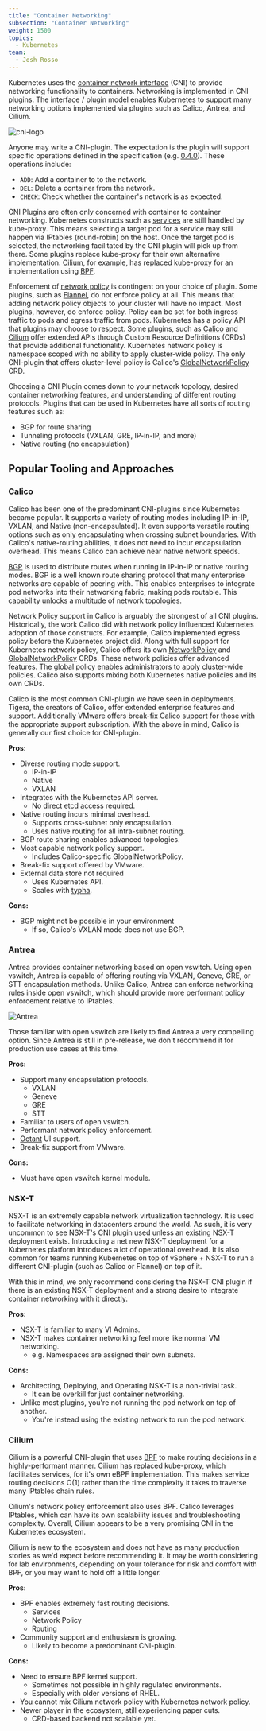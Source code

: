 ```yaml
---
title: "Container Networking"
subsection: "Container Networking"
weight: 1500
topics:
  - Kubernetes
team:
  - Josh Rosso
---
```


Kubernetes uses the [container network
interface](https://github.com/containernetworking/cni) (CNI) to provide
networking functionality to containers. Networking is implemented in CNI
plugins. The interface / plugin model enables Kubernetes to support many
networking options implemented via plugins such as Calico, Antrea, and Cilium.

![cni-logo](https://raw.githubusercontent.com/containernetworking/cni/master/logo.png)

Anyone may write a CNI-plugin. The expectation is the plugin will support
specific operations defined in the specification (e.g.
[0.4.0](https://github.com/containernetworking/cni/blob/spec-v0.4.0/SPEC.md#parameters)).
These operations include:

- `ADD`: Add a container to to the network.
- `DEL`: Delete a container from the network.
- `CHECK`: Check whether the container's network is as expected.

CNI Plugins are often only concerned with container to container networking.
Kubernetes constructs such as
[services](https://kubernetes.io/docs/concepts/services-networking/service/) are
still handled by kube-proxy. This means selecting a target pod for a service may
still happen via IPtables (round-robin) on the host. Once the target pod is
selected, the networking facilitated by the CNI plugin will pick up from there.
Some plugins replace kube-proxy for their own alternative implementation.
[Cilium](https://cilium.io/blog/2019/08/20/cilium-16), for example, has replaced
kube-proxy for an implementation using
[BPF](https://en.wikipedia.org/wiki/Berkeley_Packet_Filter).

Enforcement of [network
policy](https://kubernetes.io/docs/concepts/services-networking/network-policies)
is contingent on your choice of plugin. Some plugins, such as
[Flannel](https://github.com/coreos/flannel), do not enforce policy at all. This
means that adding network policy objects to your cluster will have no impact.
Most plugins, however, do enforce policy. Policy can be set for both ingress
traffic to pods and egress traffic from pods. Kubernetes has a policy API that
plugins may choose to respect. Some plugins, such as
[Calico](https://docs.projectcalico.org/v3.11/reference/resources/networkpolicy)
and [Cilium](https://docs.cilium.io/en/v1.6/kubernetes/policy) offer extended
APIs through Custom Resource Definitions (CRDs) that provide additional
functionality. Kubernetes network policy is namespace scoped with no ability to
apply cluster-wide policy. The only CNI-plugin that offers cluster-level policy
is Calico's
[GlobalNetworkPolicy](https://docs.projectcalico.org/v3.11/reference/resources/globalnetworkpolicy)
CRD.

Choosing a CNI Plugin comes down to your network topology, desired container
networking features, and understanding of different routing protocols. Plugins
that can be used in Kubernetes have all sorts of routing features such as:

- BGP for route sharing
- Tunneling protocols (VXLAN, GRE, IP-in-IP, and more)
- Native routing (no encapsulation)

## Popular Tooling and Approaches

### Calico

Calico has been one of the predominant CNI-plugins since Kubernetes became
popular. It supports a variety of routing modes including IP-in-IP, VXLAN, and
Native (non-encapsulated). It even supports versatile routing options such as
only encapsulating when crossing subnet boundaries. With Calico's native-routing
abilities, it does not need to incur encapsulation overhead. This means Calico
can achieve near native network speeds.

[BGP](https://en.wikipedia.org/wiki/Border_Gateway_Protocol) is used to
distribute routes when running in IP-in-IP or native routing modes. BGP is a
well known route sharing protocol that many enterprise networks are capable of
peering with. This enables enterprises to integrate pod networks into their
networking fabric, making pods routable. This capability unlocks a multitude of
network topologies.

Network Policy support in Calico is arguably the strongest of all CNI plugins.
Historically, the work Calico did with network policy influenced Kubernetes
adoption of those constructs. For example, Calico implemented egress policy
before the Kubernetes project did. Along with full support for Kubernetes
network policy, Calico offers its own
[NetworkPolicy](https://docs.projectcalico.org/v3.11/reference/resources/networkpolicy)
and
[GlobalNetworkPolicy](https://docs.projectcalico.org/v3.11/reference/resources/globalnetworkpolicy)
CRDs. These network policies offer advanced features. The global policy enables
administrators to apply cluster-wide policies. Calico also supports mixing both
Kubernetes native policies and its own CRDs.

Calico is the most common CNI-plugin we have seen in deployments. Tigera, the
creators of Calico, offer extended enterprise features and support. Additionally
VMware offers break-fix Calico support for those with the appropriate support
subscription. With the above in mind, Calico is generally our first choice for
CNI-plugin.

**Pros:**

- Diverse routing mode support.
  - IP-in-IP
  - Native
  - VXLAN
- Integrates with the Kubernetes API server.
  - No direct etcd access required.
- Native routing incurs minimal overhead.
  - Supports cross-subnet only encapsulation.
  - Uses native routing for all intra-subnet routing.
- BGP route sharing enables advanced topologies.
- Most capable network policy support.
  - Includes Calico-specific GlobalNetworkPolicy.
- Break-fix support offered by VMware.
- External data store not required
  - Uses Kubernetes API.
  - Scales with [typha](https://github.com/projectcalico/typha).

**Cons:**

- BGP might not be possible in your environment
  - If so, Calico's VXLAN mode does not use BGP.

### Antrea

Antrea provides container networking based on open vswitch. Using open vswitch,
Antrea is capable of offering routing via VXLAN, Geneve, GRE, or STT
encapsulation methods. Unlike Calico, Antrea can enforce networking rules inside
open vswitch, which should provide more performant policy enforcement relative
to IPtables.

![Antrea](/images/guides/kubernetes/container-networking/antrea.png)

Those familiar with open vswitch are likely to find Antrea a very compelling
option. Since Antrea is still in pre-release, we don't recommend it for
production use cases at this time.

**Pros:**

- Support many encapsulation protocols.
  - VXLAN
  - Geneve
  - GRE
  - STT
- Familiar to users of open vswitch.
- Performant network policy enforcement.
- [Octant](https://github.com/vmware-tanzu/octant) UI support.
- Break-fix support from VMware.

**Cons:**

- Must have open vswitch kernel module.

### NSX-T

NSX-T is an extremely capable network virtualization technology. It is used to
facilitate networking in datacenters around the world. As such, it is very
uncommon to see NSX-T's CNI plugin used unless an existing NSX-T deployment
exists. Introducing a net new NSX-T deployment for a Kubernetes platform
introduces a lot of operational overhead. It is also common for teams running
Kubernetes on top of vSphere + NSX-T to run a different CNI-plugin (such as
Calico or Flannel) on top of it.

With this in mind, we only recommend considering the NSX-T CNI plugin if there
is an existing NSX-T deployment and a strong desire to integrate container
networking with it directly.

**Pros:**

- NSX-T is familiar to many VI Admins.
- NSX-T makes container networking feel more like normal VM networking.
  - e.g. Namespaces are assigned their own subnets.

**Cons:**

- Architecting, Deploying, and Operating NSX-T is a non-trivial task.
  - It can be overkill for just container networking.
- Unlike most plugins, you're not running the pod network on top of another.
  - You're instead using the existing network to run the pod network.

### Cilium

Cilium is a powerful CNI-plugin that uses
[BPF](https://en.wikipedia.org/wiki/Berkeley_Packet_Filter) to make routing
decisions in a highly-performant manner. Cilium has replaced kube-proxy, which
facilitates services, for it's own eBPF implementation. This makes service
routing decisions O(1) rather than the time complexity it takes to traverse many
IPtables chain rules.

Cilium's network policy enforcement also uses BPF. Calico leverages IPtables,
which can have its own scalability issues and troubleshooting complexity.
Overall, Cilium appears to be a very promising CNI in the Kubernetes ecosystem.

Cilium is new to the ecosystem and does not have as many production stories as
we'd expect before recommending it. It may be worth considering for lab
environments, depending on your tolerance for risk and comfort with BPF, or
you may want to hold off a little longer.

**Pros:**

- BPF enables extremely fast routing decisions.
  - Services
  - Network Policy
  - Routing
- Community support and enthusiasm is growing.
  - Likely to become a predominant CNI-plugin.

**Cons:**

- Need to ensure BPF kernel support.
  - Sometimes not possible in highly regulated environments.
  - Especially with older versions of RHEL.
- You cannot mix Cilium network policy with Kubernetes network policy.
- Newer player in the ecosystem, still experiencing paper cuts.
  - CRD-based backend not scalable yet.
